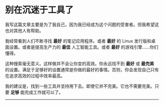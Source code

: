 # 别在沉迷于工具了

我写这篇文章主要是为了我自己，因为我已经成为这个问题的受害者。但我希望这也对其他人有帮助。

我经常看到人们不断寻找 **最好** 的笔记应用程序。或者 **最好** 的 Linux 发行版和桌面设置。或者是提高生产力的 **最佳** 人工智能工具。或者 **最好** 的游戏引擎……你们懂得。

这种搜索毫无意义。这样做并不会让你变的高效。你永远找不到 **最好** 或 **最完美** 的设置。满足于足够好的设置通常是你做的最好的事情。否则，你会发现自己只有在追求高效的过程中效率最高。

我的建议是，找到一些工具并坚持用下去。即使它并不完美。它也不需要完美。只要 **足够** 能完成工作就可以了。

---
